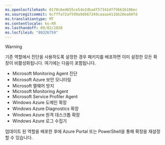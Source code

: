 ```yaml
---
ms.openlocfilehash: 0170c6ed655ce54e2dbadf57341dff56616186ec
ms.sourcegitcommit: 6cfffa72af599a9d667249caaaa411bb28ea69fd
ms.translationtype: MT
ms.contentlocale: ko-KR
ms.lasthandoff: 09/02/2020
ms.locfileid: "89326759"
---
```

> [!WARNING]
> 기존 역할에서 진단을 사용하도록 설정한 경우 패키지를 배포하면 이미 설정한 모든 확장이 비활성화됩니다. 여기에는 다음이 포함됩니다.
>
> * Microsoft Monitoring Agent 진단
> * Microsoft Azure 보안 모니터링
> * Microsoft 맬웨어 방지                 
> * Microsoft Monitoring Agent
> * Microsoft Service Profiler Agent      
> * Windows Azure 도메인 확장        
> * Windows Azure Diagnostics 확장   
> * Windows Azure 원격 데스크톱 확장
> * Windows Azure 로그 수집기
>
> 업데이트 된 역할을 배포한 후에 Azure Portal 또는 PowerShell을 통해 확장을 재설정할 수 있습니다.
>
